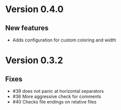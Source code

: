 # Version 0.4.0

## New features

- Adds configuration for custom coloring and width

# Version 0.3.2

## Fixes

- #39 does not panic at horizontal separators
- #36 More aggressive check for comments
- #40 Checks file endings on relative files
